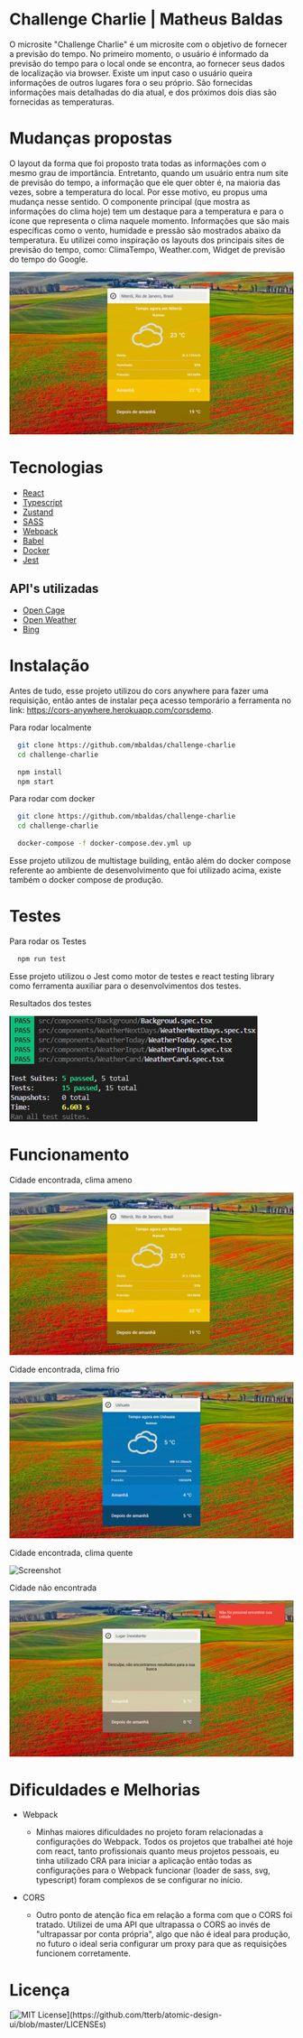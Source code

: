 # Challenge Charlie | Matheus Baldas

O microsite "Challenge Charlie" é um microsite com o objetivo de fornecer a previsão do tempo. No primeiro momento, o usuário é informado
da previsão do tempo para o local onde se encontra, ao fornecer seus dados de localização via browser. Existe um input caso o usuário queira
informações de outros lugares fora o seu próprio. São fornecidas informações mais detalhadas do dia atual, e dos próximos dois dias são fornecidas
as temperaturas.

# Mudanças propostas

O layout da forma que foi proposto trata todas as informações com o mesmo grau de importância. Entretanto, quando um usuário entra num site
de previsão do tempo, a informação que ele quer obter é, na maioria das vezes, sobre a temperatura do local. Por esse motivo, eu propus
uma mudança nesse sentido. O componente principal (que mostra as informações do clima hoje) tem um destaque para a temperatura e para
o ícone que representa o clima naquele momento. Informações que são mais específicas como o vento, humidade e pressão são mostrados abaixo da temperatura.
Eu utilizei como inspiração os layouts dos principais sites de previsão do tempo, como: ClimaTempo, Weather.com, Widget de previsão do tempo do Google.

![Screenshot](documentation/niteroi.png)

# Tecnologias

- [React](https://reactjs.org/)
- [Typescript](https://www.typescriptlang.org/)
- [Zustand](https://github.com/pmndrs/zustand)
- [SASS](https://sass-lang.com/)
- [Webpack](https://webpack.js.org/)
- [Babel](https://babeljs.io/)
- [Docker](https://www.docker.com/)
- [Jest](https://jestjs.io/)

## API's utilizadas

- [Open Cage](https://opencagedata.com/api)
- [Open Weather](https://openweathermap.org/api)
- [Bing](https://www.bing.com/HPImageArchive.aspx?format=js&idx=0&n=1&mkt=pt-BR)

# Instalação

Antes de tudo, esse projeto utilizou do cors anywhere para fazer uma requisição, então antes de instalar peça acesso temporário
a ferramenta no link: https://cors-anywhere.herokuapp.com/corsdemo.

Para rodar localmente

```bash
  git clone https://github.com/mbaldas/challenge-charlie
  cd challenge-charlie
```

```bash
  npm install
  npm start
```

Para rodar com docker

```bash
  git clone https://github.com/mbaldas/challenge-charlie
  cd challenge-charlie
```

```bash
  docker-compose -f docker-compose.dev.yml up
```

Esse projeto utilizou de multistage building, então além do docker compose referente ao ambiente de desenvolvimento que foi utilizado acima,
existe também o docker compose de produção.

# Testes

Para rodar os Testes

```bash
  npm run test
```

Esse projeto utilizou o Jest como motor de testes e react testing library como ferramenta auxiliar para o desenvolvimentos dos testes.

Resultados dos testes

![Screenshot](documentation/tests.png)

# Funcionamento

Cidade encontrada, clima ameno

![Screenshot](documentation/niteroi.png)

Cidade encontrada, clima frio

![Screenshot](documentation/ushuaia.png)

Cidade encontrada, clima quente

![Screenshot](documentation/aljahra.png)

Cidade não encontrada

![Screenshot](documentation/inexistente.png)

# Dificuldades e Melhorias

- Webpack

  - Minhas maiores dificuldades no projeto foram relacionadas a configurações do Webpack. Todos os projetos que trabalhei até hoje com react, tanto profissionais quanto meus projetos pessoais, eu tinha utilizado CRA para iniciar a aplicação então todas as configurações para o Webpack funcionar (loader de sass, svg, typescript) foram complexos de se configurar no início.

- CORS
  - Outro ponto de atenção fica em relação a forma com que o CORS foi tratado. Utilizei de uma API que ultrapassa o CORS ao invés de "ultrapassar por conta própria", algo que não é ideal para produção, no futuro o ideal seria configurar um proxy para que as requisições funcionem corretamente.

# Licença

[![MIT License](https://img.shields.io/apm/l/atomic-design-ui.svg?)](https://github.com/tterb/atomic-design-ui/blob/master/LICENSEs)
